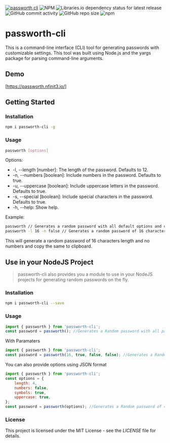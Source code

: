 [![passworth cli](https://github.com/nfinit3/passworth-cli/actions/workflows/npm-publish.yml/badge.svg)](https://github.com/nfinit3/passworth-cli/actions/workflows/npm-publish.yml)
![NPM](https://img.shields.io/npm/l/passworth-cli)
![Libraries.io dependency status for latest release](https://img.shields.io/librariesio/release/npm/passworth-cli)
![GitHub commit activity](https://img.shields.io/github/commit-activity/m/nfinit3/passworth-cli)
![GitHub repo size](https://img.shields.io/github/repo-size/nfinit3/passworth-cli)
![npm](https://img.shields.io/npm/dw/passworth-cli)

# passworth-cli

This is a command-line interface (CLI) tool for generating passwords with customizable settings. This tool was built using Node.js and the yargs package for parsing command-line arguments.

## Demo

[https://passworth.nfinit3.io/]

## Getting Started

### Installation

```bash
npm i passworth-cli -g
```

### Usage

```bash
passworth [options]
```

Options:

* -l, --length [number]: The length of the password. Defaults to 12.
* -n, --numbers [boolean]: Include numbers in the password. Defaults to true.
* -u, --uppercase [boolean]: Include uppercase letters in the password. Defaults to true.
* -s, --special [boolean]: Include special characters in the password. Defaults to true.
* -h, --help: Show help.

Example:

```bash
passworth // Generates a random password with all default options and copies it to clipboard.
passworth -l 16 -n false // Generates a random password of 16 characters length with no numbers and copies it to clipboard.

```

This will generate a random password of 16 characters length and no numbers and copy the same to clipboard.

## Use in your NodeJS Project

> passworth-cli also provides you a module to use in your NodeJS projects for generating random passwords on the fly.

### Installation

```bash
npm i passworth-cli --save
```

### Usage

```javascript
import { passworth } from 'passworth-cli';
const password = passworth(); //Generates a Random password with all paramaeters as True and length of 12 => 'AY[5c[=K0MaD'
```

With Paramaters

```javascript
import { passworth } from 'passworth-cli';
const password = passworth(16, true, false, false); //Generates a Random password of 16 Chars with numbers and lowercases and no Special Characters or UpperCase => 'n3g1kacfqdv2owta'
```

You can also provide options using JSON format

```javascript
import { passworth } from 'passworth-cli';
const options = {
    length: 4,
    numbers: false,
    symbols: true,
    uppercase: true,
};
const password = passworth(options); //Generates a Random password of 4 Chars with no digits => 'Qb]p'
```

### License

This project is licensed under the MIT License - see the _LICENSE_ file for details.
